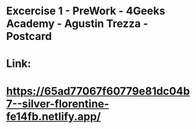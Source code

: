 # Excercise 1 - PreWork - 4Geeks Academy - Agustin Trezza - Postcard

# Link:
# https://65ad77067f60779e81dc04b7--silver-florentine-fe14fb.netlify.app/

